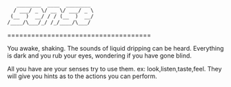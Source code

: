 	                            
	   ________  ____  ________ 
	  / ___/ _ \/ __ \/ ___/ _ \
	 (__  )  __/ / / (__  )  __/
	/____/\___/_/ /_/____/\___/ 
	                            
====================================

You awake, shaking. The sounds of liquid dripping can be heard. Everything is dark and you rub your eyes, wondering if you have gone blind.

All you have are your senses try to use them. ex: look,listen,taste,feel. They will give you hints as to the actions you can perform.